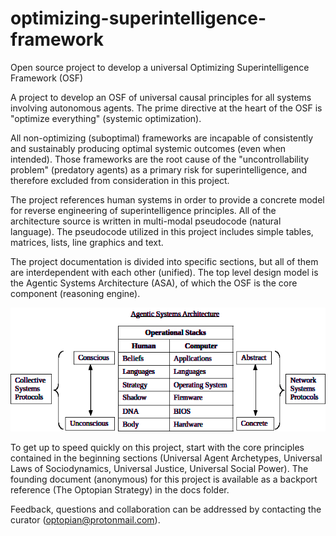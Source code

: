 # optimizing-superintelligence-framework
Open source project to develop a universal Optimizing Superintelligence Framework (OSF)

A project to develop an OSF of universal causal principles for all systems involving autonomous agents. The prime directive at the heart of the OSF is "optimize everything" (systemic optimization).

All non-optimizing (suboptimal) frameworks are incapable of consistently and sustainably producing optimal systemic outcomes (even when intended). Those frameworks are the root cause of the "uncontrollability problem" (predatory agents) as a primary risk for superintelligence, and therefore excluded from consideration in this project.

The project references human systems in order to provide a concrete model for reverse engineering of superintelligence principles. All of the architecture source is written in multi-modal pseudocode (natural language). The pseudocode utilized in this project includes simple tables, matrices, lists, line graphics and text.

The project documentation is divided into specific sections, but all of them are interdependent with each other (unified). The top level design model is the Agentic Systems Architecture (ASA), of which the OSF is the core component (reasoning engine).  

[<img src="graphics/human computer stack.png">]()

To get up to speed quickly on this project, start with the core principles contained in the beginning sections (Universal Agent Archetypes, Universal Laws of Sociodynamics, Universal Justice, Universal Social Power). The founding document (anonymous) for this project is available as a backport reference (The Optopian Strategy) in the docs folder.

Feedback, questions and collaboration can be addressed by contacting the curator (optopian@protonmail.com).
